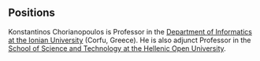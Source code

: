 ## Positions

Konstantinos Chorianopoulos is Professor in the [Department of Informatics at the Ionian University](http://di.ionio.gr) (Corfu, Greece). He is also adjunct Professor in the [School of Science and Technology at the Hellenic Open University](http://sdy.eap.gr).
